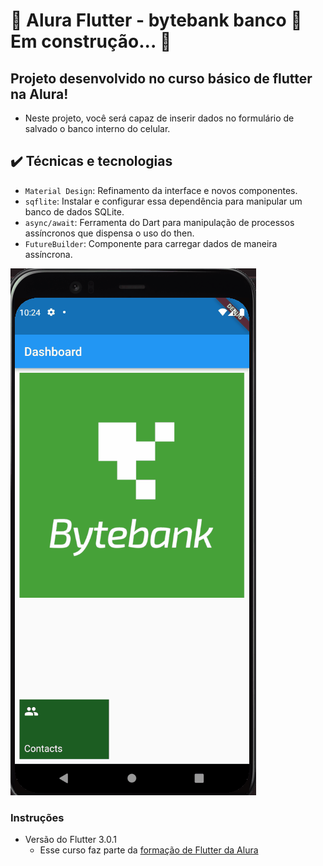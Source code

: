 # 🚧  Alura Flutter - bytebank banco 🚀 Em construção...  🚧


## Projeto desenvolvido no curso básico de flutter na Alura!
- Neste projeto, você será capaz de inserir dados no formulário de salvado o banco interno do celular.

## ✔️ Técnicas e tecnologias

- `Material Design`: Refinamento da interface e novos componentes.
- `sqflite`: Instalar e configurar essa dependência para manipular um banco de dados SQLite.
- `async/await`: Ferramenta do Dart para manipulação de processos assíncronos que dispensa o uso do then.
- `FutureBuilder`: Componente para carregar dados de maneira assíncrona.

![GIF animado demonstrando funcionalidade final do projeto](Persistencia.gif)


### Instruções
  - Versão do Flutter 3.0.1
    - Esse curso faz parte da [formação de Flutter da Alura](https://cursos.alura.com.br/formacao-flutter)